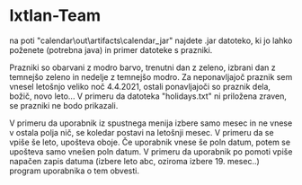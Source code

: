 # Ixtlan-Team

na poti "calendar\out\artifacts\calendar_jar" najdete .jar datoteko, ki jo lahko poženete (potrebna java) in primer datoteke s prazniki.

Prazniki so obarvani z modro barvo, trenutni dan z zeleno, izbrani dan z temnejšo zeleno in nedelje z temnejšo modro. Za neponavljajoč praznik sem vnesel letošnjo veliko noč 4.4.2021, ostali ponavljajoči so praznik dela, božič, novo leto... V primeru da datoteka "holidays.txt" ni priložena zraven, se prazniki ne bodo prikazali.

V primeru da uporabnik iz spustnega menija izbere samo mesec in ne vnese v ostala polja nič, se koledar postavi na letošnji mesec. V primeru da se vpiše še leto, upošteva oboje. Če uporabnik vnese še poln datum, potem se upošteva samo vnešen poln datum. V primeru da uporabnik po pomoti vpiše napačen zapis datuma (izbere leto abc, oziroma izbere 19. mesec..) program uporabnika o tem obvesti.
